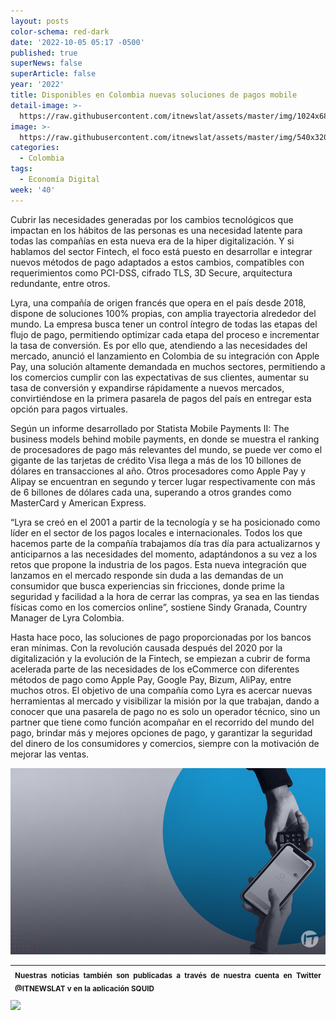 ```yaml
---
layout: posts
color-schema: red-dark
date: '2022-10-05 05:17 -0500'
published: true
superNews: false
superArticle: false
year: '2022'
title: Disponibles en Colombia nuevas soluciones de pagos mobile
detail-image: >-
  https://raw.githubusercontent.com/itnewslat/assets/master/img/1024x680/pago-con-movil-g.jpg
image: >-
  https://raw.githubusercontent.com/itnewslat/assets/master/img/540x320/pago-con-movil-p.jpg
categories:
  - Colombia
tags:
  - Economía Digital
week: '40'
---
```

Cubrir las necesidades generadas por los cambios tecnológicos que impactan en los hábitos de las personas es una necesidad latente para todas las compañías en esta nueva era de la hiper digitalización. Y si hablamos del sector Fintech, el foco está puesto en desarrollar e integrar nuevos métodos de pago adaptados a estos cambios, compatibles con requerimientos como PCI-DSS, cifrado TLS, 3D Secure, arquitectura redundante, entre otros. 

 
Lyra, una compañía de origen francés que opera en el país desde 2018, dispone de soluciones 100% propias, con amplia trayectoria alrededor del mundo. La empresa busca tener un control íntegro de todas las etapas del flujo de pago, permitiendo optimizar cada etapa del proceso e incrementar la tasa de conversión. Es por ello que, atendiendo a las necesidades del mercado, anunció el lanzamiento en Colombia de su integración con Apple Pay, una solución altamente demandada en muchos sectores, permitiendo a los comercios cumplir con las expectativas de sus clientes, aumentar su tasa de conversión y expandirse rápidamente a nuevos mercados, convirtiéndose en la primera pasarela de pagos del país en entregar esta opción para pagos virtuales.

 
Según un informe desarrollado por Statista Mobile Payments II: The business models behind mobile payments, en donde se muestra el ranking de procesadores de pago más relevantes del mundo, se puede ver como el gigante de las tarjetas de crédito Visa llega a más de los 10 billones de dólares en transacciones al año. Otros procesadores como Apple Pay y Alipay se encuentran en segundo y tercer lugar respectivamente con más de 6 billones de dólares cada una, superando a otros grandes como MasterCard y American Express.

 
“Lyra se creó en el 2001 a partir de la tecnología y se ha posicionado como líder en el sector de los pagos locales e internacionales. Todos los que hacemos parte de la compañía trabajamos día tras día para actualizarnos y anticiparnos a las necesidades del momento, adaptándonos a su vez a los retos que propone la industria de los pagos. Esta nueva integración que lanzamos en el mercado responde sin duda a las demandas de un consumidor que busca experiencias sin fricciones, donde prime la seguridad y facilidad a la hora de cerrar las compras, ya sea en las tiendas físicas como en los comercios online”, sostiene Sindy Granada, Country Manager de Lyra Colombia.

 
Hasta hace poco, las soluciones de pago proporcionadas por los bancos eran mínimas. Con la revolución causada después del 2020 por la digitalización y la evolución de la Fintech, se empiezan a cubrir de forma acelerada parte de las necesidades de los eCommerce con diferentes métodos de pago como Apple Pay, Google Pay, Bizum, AliPay, entre muchos otros. El objetivo de una compañía como Lyra es acercar nuevas herramientas al mercado y visibilizar la misión por la que trabajan, dando a conocer que una pasarela de pago no es solo un operador técnico, sino un partner que tiene como función acompañar en el recorrido del mundo del pago, brindar más y mejores opciones de pago, y garantizar la seguridad del dinero de los consumidores y comercios, siempre con la motivación de mejorar las ventas.

![](https://raw.githubusercontent.com/itnewslat/assets/master/img/540x320/pago-con-movil-p.jpg)

<table style="height: 42px;" width="569">
<tbody>
<tr>
<td style="text-align: justify;"><sub><strong>Nuestras noticias también son publicadas a través de nuestra cuenta en Twitter <a href="https://twitter.com/itnewslat?lang=es">@ITNEWSLAT</a> y en la aplicación <a href="https://squidapp.co/en/">SQUID</a></strong></sub></td>
</tr>
</tbody>
</table>

<img src="https://tracker.metricool.com/c3po.jpg?hash=56f88a41e39ab42c063cc51676587a04"/>